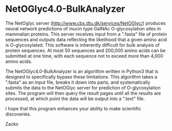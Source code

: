 # NetOGlyc4.0-BulkAnalyzer

The NetOglyc server (http://www.cbs.dtu.dk/services/NetOGlyc/) produces neural network predictions of mucin type GalNAc O-glycosylation sites in mammalian proteins. This server receives input from a ".fasta" file of protein sequences and outputs data reflecting the likelihood that a given amino acid is O-glycosylated. This software is inherently difficult for bulk analysis of protein sequences. At most 50 sequences and 200,000 amino acids can be submitted at one time, with each sequence not to exceed more than 4,000 amino acids. 

The NetOGlyc4.0-BulkAnalyzer is an algorithm written in Python3 that is designed to specifically bypass these limitations. This algorithm takes a ".fasta" as an input file, breaks it down into parts, and systematically submits the data to the NetOGlyc server for prediction of O-glycosylation sites. The program will then query the result pages until all the results are processed, at which point the data will be output into a ".text" file.

I hope that this program enhances your ability to make scientific discoveries.

Zacko
